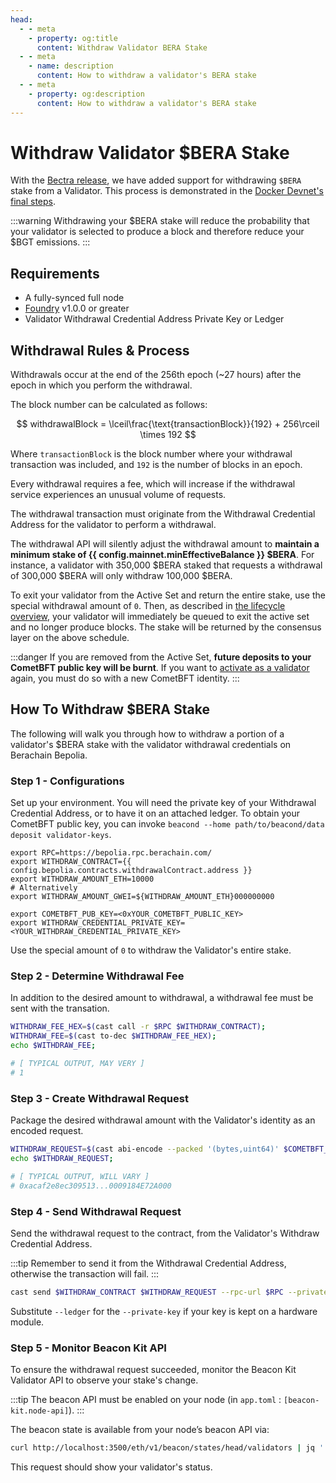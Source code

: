 ```yaml
---
head:
  - - meta
    - property: og:title
      content: Withdraw Validator BERA Stake
  - - meta
    - name: description
      content: How to withdraw a validator's BERA stake
  - - meta
    - property: og:description
      content: How to withdraw a validator's BERA stake
---
```


<script setup>
  import config from '@berachain/config/constants.json';
</script>

# Withdraw Validator $BERA Stake

With the [Bectra release](/nodes/guides/bectra), we have added support for withdrawing `$BERA` stake from a Validator. This process is demonstrated in the [Docker Devnet's final steps](/nodes/guides/docker-devnet#launch-local-devnet).

:::warning
Withdrawing your $BERA stake will reduce the probability that your validator
is selected to produce a block and therefore reduce your $BGT emissions.
:::

## Requirements

- A fully-synced full node
- [Foundry](https://book.getfoundry.sh/getting-started/installation) v1.0.0 or greater
- Validator Withdrawal Credential Address Private Key or Ledger

## Withdrawal Rules & Process

Withdrawals occur at the end of the 256th epoch (~27 hours) after the epoch in which you perform the withdrawal.

The block number can be calculated as follows:

$$ withdrawalBlock = \lceil\frac{\text{transactionBlock}}{192} + 256\rceil \times 192 $$

Where `transactionBlock` is the block number where your withdrawal transaction was included, and `192` is the number of blocks in an epoch.

Every withdrawal requires a fee, which will increase if the withdrawal service experiences an unusual volume of requests.

The withdrawal transaction must originate from the Withdrawal Credential Address for the validator to perform a withdrawal.

The withdrawal API will silently adjust the withdrawal amount to **maintain a minimum stake of {{ config.mainnet.minEffectiveBalance }} $BERA**. For instance, a validator with 350,000 $BERA staked that requests a withdrawal of 300,000 $BERA will only withdraw 100,000 $BERA.

To exit your validator from the Active Set and return the entire stake, use the special withdrawal amount of `0`. Then, as described in [the lifecycle overview](/nodes/validator-lifecycle), your validator will immediately be queued to exit the active set and no longer produce blocks. The stake will be returned by the consensus layer on the above schedule.

:::danger
If you are removed from the Active Set, **future deposits to your CometBFT public key will be burnt**. If you want to [activate as a validator](/nodes/guides/validator) again, you must do so with a new CometBFT identity.
:::

## How To Withdraw $BERA Stake

The following will walk you through how to withdraw a portion of a validator's $BERA stake with the validator withdrawal credentials on Berachain Bepolia.

### Step 1 - Configurations

Set up your environment. You will need the private key of your Withdrawal Credential Address, or to have it on an attached ledger. To obtain your CometBFT public key, you can invoke `beacond --home path/to/beacond/data deposit validator-keys`.

```bash-vue
export RPC=https://bepolia.rpc.berachain.com/
export WITHDRAW_CONTRACT={{ config.bepolia.contracts.withdrawalContract.address }}
export WITHDRAW_AMOUNT_ETH=10000
# Alternatively
export WITHDRAW_AMOUNT_GWEI=${WITHDRAW_AMOUNT_ETH}000000000

export COMETBFT_PUB_KEY=<0xYOUR_COMETBFT_PUBLIC_KEY>
export WITHDRAW_CREDENTIAL_PRIVATE_KEY=<YOUR_WITHDRAW_CREDENTIAL_PRIVATE_KEY>
```

Use the special amount of `0` to withdraw the Validator's entire stake.

### Step 2 - Determine Withdrawal Fee

In addition to the desired amount to withdrawal, a withdrawal fee must be sent with the transation.

```bash
WITHDRAW_FEE_HEX=$(cast call -r $RPC $WITHDRAW_CONTRACT);
WITHDRAW_FEE=$(cast to-dec $WITHDRAW_FEE_HEX);
echo $WITHDRAW_FEE;

# [ TYPICAL OUTPUT, MAY VERY ]
# 1
```

### Step 3 - Create Withdrawal Request

Package the desired withdrawal amount with the Validator's identity as an encoded request.

```bash
WITHDRAW_REQUEST=$(cast abi-encode --packed '(bytes,uint64)' $COMETBFT_PUB_KEY $WITHDRAW_AMOUNT_GWEI);
echo $WITHDRAW_REQUEST;

# [ TYPICAL OUTPUT, WILL VARY ]
# 0xacaf2e8ec309513...0009184E72A000
```

### Step 4 - Send Withdrawal Request

Send the withdrawal request to the contract, from the Validator's Withdraw Credential Address.

:::tip
Remember to send it from the Withdrawal Credential Address, otherwise the transaction will fail.
:::

```bash
cast send $WITHDRAW_CONTRACT $WITHDRAW_REQUEST --rpc-url $RPC --private-key $WITHDRAW_CREDENTIAL_PRIVATE_KEY --value ${WITHDRAW_FEE}wei;
```

Substitute `--ledger` for the `--private-key` if your key is kept on a hardware module.

### Step 5 - Monitor Beacon Kit API

To ensure the withdrawal request succeeded, monitor the Beacon Kit Validator API to observe your stake's change.

:::tip
The beacon API must be enabled on your node (in `app.toml` : `[beacon-kit.node-api]`).
:::

The beacon state is available from your node’s beacon API via:

```bash
curl http://localhost:3500/eth/v1/beacon/states/head/validators | jq '.[] | select(type == "object" and .validator? and .validator.pubkey ==  "$COMETBFT_PUB_KEY")'`);
```

This request should show your validator's status.
